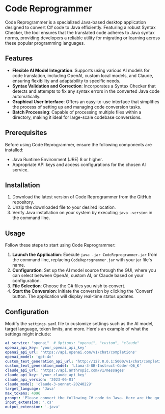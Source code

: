 # Code Reprogrammer

Code Reprogrammer is a specialized Java-based desktop application designed to convert C# code to Java efficiently. Featuring a robust Syntax Checker, the tool ensures that the translated code adheres to Java syntax norms, providing developers a reliable utility for migrating or learning across these popular programming languages.

## Features

- **Flexible AI Model Integration**: Supports using various AI models for code translation, including OpenAI, custom local models, and Claude, ensuring flexibility and adaptability to specific needs.
- **Syntax Validation and Correction**: Incorporates a Syntax Checker that detects and attempts to fix any syntax errors in the converted Java code automatically.
- **Graphical User Interface**: Offers an easy-to-use interface that simplifies the process of setting up and managing code conversion tasks.
- **Batch Processing**: Capable of processing multiple files within a directory, making it ideal for large-scale codebase conversions.

## Prerequisites

Before using Code Reprogrammer, ensure the following components are installed:
- Java Runtime Environment (JRE) 8 or higher.
- Appropriate API keys and access configurations for the chosen AI service.

## Installation

1. Download the latest version of Code Reprogrammer from the GitHub repository.
2. Unzip the downloaded file to your desired location.
3. Verify Java installation on your system by executing `java -version` in the command line.

## Usage

Follow these steps to start using Code Reprogrammer:

1. **Launch the Application**: Execute `java -jar CodeReprogrammer.jar` from the command line, replacing `CodeReprogrammer.jar` with your jar file's name.
2. **Configuration**: Set up the AI model source through the GUI, where you can select between OpenAI, custom AI, or Claude based on your configuration.
3. **File Selection**: Choose the C# files you wish to convert.
4. **Start the Conversion**: Initiate the conversion by clicking the 'Convert' button. The application will display real-time status updates.

## Configuration

Modify the `settings.yaml` file to customize settings such as the AI model, target language, token limits, and more. Here's an example of what the settings might include:

```yaml
ai_service: "openai"  # Options: "openai", "custom", "claude"
openai_api_key: 'your_openai_api_key'
openai_api_url: 'https://api.openai.com/v1/chat/completions'
openai_model: 'gpt-4o'
custom_text_generation_api_url: 'http://127.0.0.1:5000/v1/chat/completions'
custom_text_generation_model: 'Llama-3-8B-Instruct-Coder-Q6_K'
claude_api_url: 'https://api.anthropic.com/v1/messages'
claude_api_key: 'your_claude_api_key'
claude_api_version: '2023-06-01'
claude_model: 'claude-3-sonnet-20240229'
target_language: 'Java'
max_tokens: 4096
prompt: 'Please convert the following C# code to Java. Here are the guidelines: 1. Preserve the original structure and logic of the code. 2. Convert C# syntax to the equivalent Java syntax. 3. Handle necessary imports or package statements. 4. Use appropriate Java equivalents for C#-specific libraries or functions. 5. Maintain proper indentation and code formatting. Please provide the converted Java code in your <response>, enclosed within <code> tags. If you have any additional thoughts or suggestions, include them within <thoughts> tags. Thank you!'
input_extension: '.cs'
output_extension: '.java'
